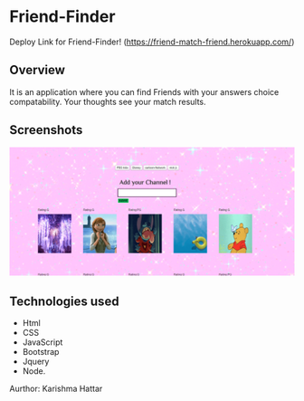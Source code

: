 # Friend-Finder

Deploy Link for Friend-Finder!
(https://friend-match-friend.herokuapp.com/)

## Overview
 It is an application where you can find Friends with your answers choice compatability. Your thoughts see your match results. 

## Screenshots
![ Giphy-paradise! ](https://github.com/kaur1081/Giphy-paradise/blob/master/giphy1.PNG)

## Technologies used

- Html
- CSS
- JavaScript
- Bootstrap
- Jquery 
- Node.

Aurthor: Karishma Hattar
